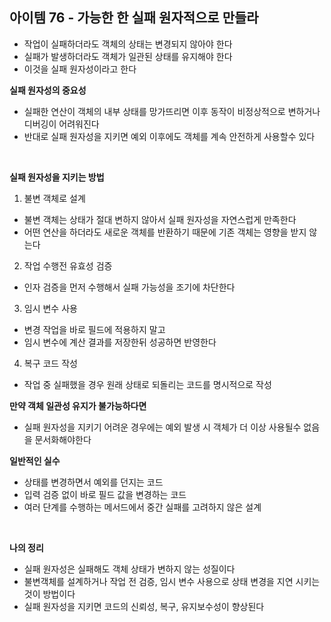 ## 아이템 76 - 가능한 한 실패 원자적으로 만들라

- 작업이 실패하더라도 객체의 상태는 변경되지 않아야 한다
- 실패가 발생하더라도 객체가 일관된 상태를 유지해야 한다
- 이것을 실패 원자성이라고 한다

**실패 원자성의 중요성**
- 실패한 연산이 객체의 내부 상태를 망가뜨리면 이후 동작이 비정상적으로 변하거나 디버깅이 어려워진다
- 반대로 실패 원자성을 지키면 예외 이후에도 객체를 계속 안전하게 사용할수 있다


<br/>

**실패 원자성을 지키는 방법**
1. 불변 객체로 설계
- 불변 객체는 상태가 절대 변하지 않아서 실패 원자성을 자연스럽게 만족한다
- 어떤 연산을 하더라도 새로운 객체를 반환하기 때문에 기존 객체는 영향을 받지 않는다

2. 작업 수행전 유효성 검증
- 인자 검증을 먼저 수행해서 실패 가능성을 조기에 차단한다

3. 임시 변수 사용
- 변경 작업을 바로 필드에 적용하지 말고
- 임시 변수에 계산 결과를 저장한뒤 성공하면 반영한다

4. 복구 코드 작성
- 작업 중 실패했을 경우 원래 상태로 되돌리는 코드를 명시적으로 작성

**만약 객체 일관성 유지가 불가능하다면**
- 실패 원자성을 지키기 어려운 경우에는 예외 발생 시 객체가 더 이상 사용될수 없음을 문서화해야한다


**일반적인 실수**
- 상태를 변경하면서 예외를 던지는 코드
- 입력 검증 없이 바로 필드 값을 변경하는 코드
- 여러 단계를 수행하는 메서드에서 중간 실패를 고려하지 않은 설계

<br/>

**나의 정리**
- 실패 원자성은 실패해도 객체 상태가 변하지 않는 성질이다
- 불변객체를 설계하거나 작업 전 검증, 임시 변수 사용으로 상태 변경을 지연 시키는 것이 방법이다
- 실패 원자성을 지키면 코드의 신뢰성, 복구, 유지보수성이 향상된다

